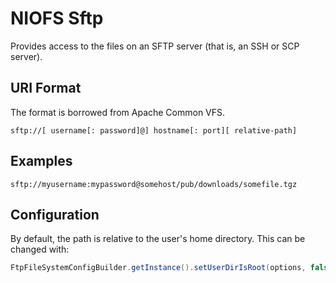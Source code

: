 # NIOFS Sftp


Provides access to the files on an SFTP server (that is, an SSH or SCP server).

## URI Format
The format is borrowed from Apache Common VFS.

    sftp://[ username[: password]@] hostname[: port][ relative-path]

## Examples

    sftp://myusername:mypassword@somehost/pub/downloads/somefile.tgz

## Configuration

By default, the path is relative to the user's home directory. This can be changed with:

```java
FtpFileSystemConfigBuilder.getInstance().setUserDirIsRoot(options, false);
```